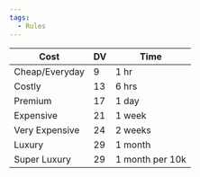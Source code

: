 ```yaml
---
tags:
  - Rules
---
```

| Cost           | DV  | Time               |
| -------------- | --- | ------------------ |
| Cheap/Everyday | 9   | 1 hr               |
| Costly         | 13  | 6 hrs              |
| Premium        | 17  | 1 day              |
| Expensive      | 21  | 1 week             |
| Very Expensive | 24  | 2 weeks            |
| Luxury         | 29  | 1 month            |
| Super Luxury   | 29  | 1 month per 10k|   
